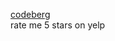 [codeberg](https://codeberg.org/irisfalke)\
rate me 5 stars on yelp
<!---
hf-ikea/hf-ikea is a ✨ special ✨ repository because its `README.md` (this file) appears on your GitHub profile.
You can click the Preview link to take a look at your changes.
--->
